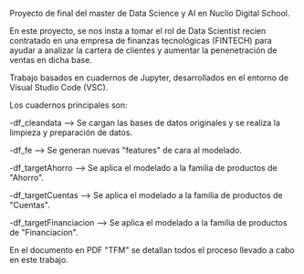 Proyecto de final del master de Data Science y AI en Nuclio Digital School.

En este proyecto, se nos insta a tomar el rol de Data Scientist recien contratado en una empresa de finanzas tecnológicas (FINTECH) para ayudar a analizar la cartera de clientes y aumentar la penenetración de ventas en dicha base.

Trabajo basados en cuadernos de Jupyter, desarrollados en el entorno de Visual Studio Code (VSC).

Los cuadernos principales son:

-df_cleandata --> Se cargan las bases de datos originales y se realiza la limpieza y preparación de datos.

-df_fe --> Se generan nuevas "features" de cara al modelado.

-df_targetAhorro --> Se aplica el modelado a la familia de productos de "Ahorro".

-df_targetCuentas --> Se aplica el modelado a la familia de productos de "Cuentas".

-df_targetFinanciacion --> Se aplica el modelado a la familia de productos de "Financiacion".

En el documento en PDF "TFM" se detallan todos el proceso llevado a cabo en este trabajo.
